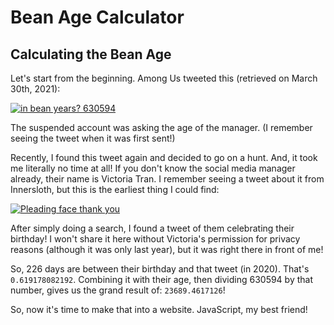 # Bean Age Calculator

## Calculating the Bean Age
Let's start from the beginning. Among Us tweeted this (retrieved on March 30th, 2021):

[![in bean years? 630594](https://jbmagination.com/bean/img/beanyear.png)](https://twitter.com/AmongUsGame/status/1331650467252887552)

The suspended account was asking the age of the manager. (I remember seeing the tweet when it was first sent!)

Recently, I found this tweet again and decided to go on a hunt. And, it took me literally no time at all! If you don't know the social media manager already, their name is Victoria Tran. I remember seeing a tweet about it from Innersloth, but this is the earliest thing I could find:

[![Pleading face thank you](https://jbmagination.com/bean/img/vtran.png)](https://twitter.com/TheVTran/status/1329175527006101504)

After simply doing a search, I found a tweet of them celebrating their birthday! I won't share it here without Victoria's permission for privacy reasons (although it was only last year), but it was right there in front of me!

So, 226 days are between their birthday and that tweet (in 2020). That's `0.619178082192`. Combining it with their age, then dividing 630594 by that number, gives us the grand result of: `23689.4617126`!

So, now it's time to make that into a website. JavaScript, my best friend!